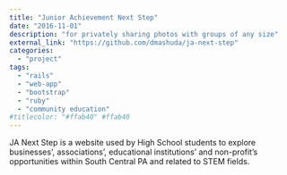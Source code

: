 ```yaml
---
title: "Junior Achievement Next Step"
date: "2016-11-01"
description: "for privately sharing photos with groups of any size"
external_link: "https://github.com/dmashuda/ja-next-step"
categories:
  - "project"
tags:
  - "rails"
  - "web-app"
  - "bootstrap"
  - "ruby"
  - "community education"
#titlecolor: "#ffab40" #ffab40
---
```


JA Next Step is a website used by High School students to explore businesses’, associations’, educational institutions’ and non-profit’s opportunities within South Central PA and related to STEM fields.
